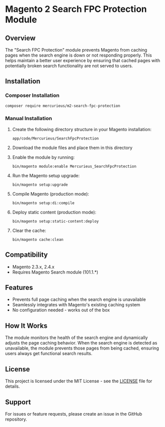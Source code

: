 # Magento 2 Search FPC Protection Module

## Overview
The "Search FPC Protection" module prevents Magento from caching pages when the search engine is down or not responding properly. This helps maintain a better user experience by ensuring that cached pages with potentially broken search functionality are not served to users.

## Installation

### Composer Installation
```bash
composer require mercurieus/m2-search-fpc-protection
```
### Manual Installation
1. Create the following directory structure in your Magento installation:
   
   ```app/code/Mercurieus/SearchFpcProtection```
   
2. Download the module files and place them in this directory
3. Enable the module by running:
   
   ```bin/magento module:enable Mercurieus_SearchFpcProtection```
   
4. Run the Magento setup upgrade:
   
   ```bin/magento setup:upgrade```
   
5. Compile Magento (production mode):

   ```bin/magento setup:di:compile```
   
6. Deploy static content (production mode):

   ```bin/magento setup:static-content:deploy```
   
7. Clear the cache:

   ```bin/magento cache:clean```
   

## Compatibility
- Magento 2.3.x, 2.4.x
- Requires Magento Search module (101.1.*)

## Features
- Prevents full page caching when the search engine is unavailable
- Seamlessly integrates with Magento's existing caching system
- No configuration needed - works out of the box

## How It Works
The module monitors the health of the search engine and dynamically adjusts the page caching behavior. When the search engine is detected as unavailable, the module prevents those pages from being cached, ensuring users always get functional search results.

## License
This project is licensed under the MIT License - see the [LICENSE](LICENSE) file for details.

## Support
For issues or feature requests, please create an issue in the GitHub repository.
